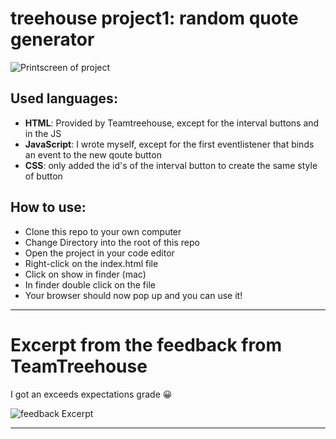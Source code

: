 # treehouse project1: random quote generator

![Printscreen of project](https://res.cloudinary.com/debyt5msz/image/upload/v1536261164/Screen_Shot_2018-09-06_at_21.09.18_hbpkek.png)

## Used languages:
* **HTML**: Provided by Teamtreehouse, except for the interval buttons and in the JS
* **JavaScript**: I wrote myself, except for the first eventlistener that binds an event to the new qoute button
* **CSS**: only added the id's of the interval button to create the same style of button

## How to use:
* Clone this repo to your own computer
* Change Directory into the root of this repo
* Open the project in your code editor
* Right-click on the index.html file
* Click on show in finder (mac)
* In finder double click on the file
* Your browser should now pop up and you can use it!

---------

# Excerpt from the feedback from TeamTreehouse

I got an exceeds expectations grade 😀

![feedback Excerpt](https://res.cloudinary.com/debyt5msz/image/upload/v1536590106/Screen_Shot_2018-09-10_at_16.32.23_hrj09f.png)

---------
